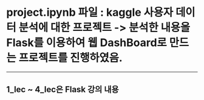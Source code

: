 # project.ipynb 파일 : kaggle 사용자 데이터 분석에 대한 프로젝트 -> 분석한 내용을 Flask를 이용하여 웹 DashBoard로 만드는 프로젝트를 진행하였음.

---
1_lec ~ 4_lec은 Flask 강의 내용
---
